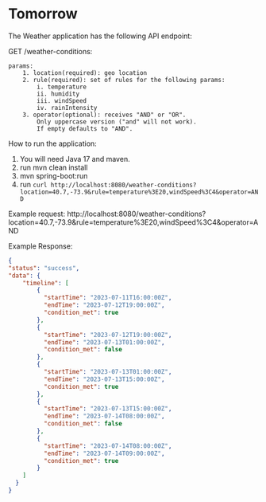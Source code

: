 # Tomorrow
The Weather application has the following API endpoint:

GET /weather-conditions:
    
    params:
        1. location(required): geo location
        2. rule(required): set of rules for the following params:
            i. temperature
            ii. humidity
            iii. windSpeed
            iv. rainIntensity
        3. operator(optional): receives "AND" or "OR".
            Only uppercase version ("and" will not work).
            If empty defaults to "AND".

How to run the application:
1. You will need Java 17 and maven.
2. run mvn clean install
3. mvn spring-boot:run
4. run ```curl http://localhost:8080/weather-conditions?location=40.7,-73.9&rule=temperature%3E20,windSpeed%3C4&operator=AND```

Example request:
http://localhost:8080/weather-conditions?location=40.7,-73.9&rule=temperature%3E20,windSpeed%3C4&operator=AND

Example Response:
```json
{
"status": "success",
"data": {
    "timeline": [
        {
          "startTime": "2023-07-11T16:00:00Z",
          "endTime": "2023-07-12T19:00:00Z",
          "condition_met": true
        },
        {
          "startTime": "2023-07-12T19:00:00Z",
          "endTime": "2023-07-13T01:00:00Z",
          "condition_met": false
        },
        {
          "startTime": "2023-07-13T01:00:00Z",
          "endTime": "2023-07-13T15:00:00Z",
          "condition_met": true
        },
        {
          "startTime": "2023-07-13T15:00:00Z",
          "endTime": "2023-07-14T08:00:00Z",
          "condition_met": false
        },
        {
          "startTime": "2023-07-14T08:00:00Z",
          "endTime": "2023-07-14T09:00:00Z",
          "condition_met": true
        }
    ]
  }
}
```